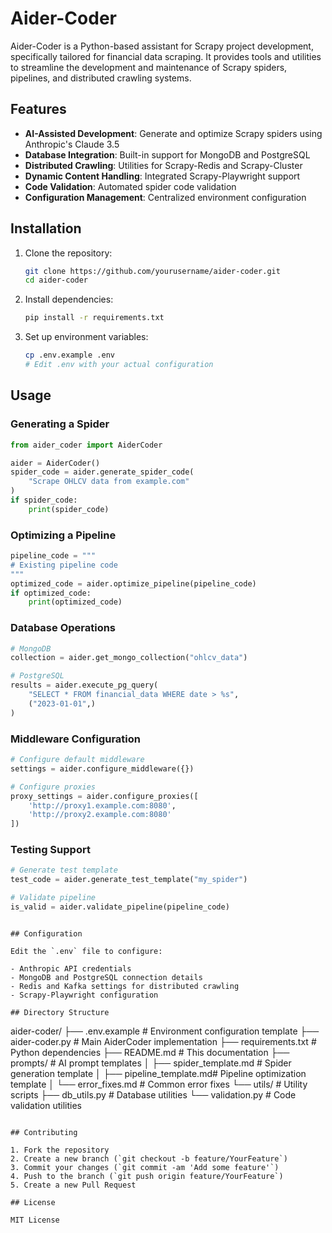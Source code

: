 # Aider-Coder

Aider-Coder is a Python-based assistant for Scrapy project development, specifically tailored for financial data scraping. It provides tools and utilities to streamline the development and maintenance of Scrapy spiders, pipelines, and distributed crawling systems.

## Features

- **AI-Assisted Development**: Generate and optimize Scrapy spiders using Anthropic's Claude 3.5
- **Database Integration**: Built-in support for MongoDB and PostgreSQL
- **Distributed Crawling**: Utilities for Scrapy-Redis and Scrapy-Cluster
- **Dynamic Content Handling**: Integrated Scrapy-Playwright support
- **Code Validation**: Automated spider code validation
- **Configuration Management**: Centralized environment configuration

## Installation

1. Clone the repository:
   ```bash
   git clone https://github.com/yourusername/aider-coder.git
   cd aider-coder
   ```

2. Install dependencies:
   ```bash
   pip install -r requirements.txt
   ```

3. Set up environment variables:
   ```bash
   cp .env.example .env
   # Edit .env with your actual configuration
   ```

## Usage

### Generating a Spider
```python
from aider_coder import AiderCoder

aider = AiderCoder()
spider_code = aider.generate_spider_code(
    "Scrape OHLCV data from example.com"
)
if spider_code:
    print(spider_code)
```

### Optimizing a Pipeline
```python
pipeline_code = """
# Existing pipeline code
"""
optimized_code = aider.optimize_pipeline(pipeline_code)
if optimized_code:
    print(optimized_code)
```

### Database Operations
```python
# MongoDB
collection = aider.get_mongo_collection("ohlcv_data")

# PostgreSQL
results = aider.execute_pg_query(
    "SELECT * FROM financial_data WHERE date > %s",
    ("2023-01-01",)
)
```

### Middleware Configuration
```python
# Configure default middleware
settings = aider.configure_middleware({})

# Configure proxies
proxy_settings = aider.configure_proxies([
    'http://proxy1.example.com:8080',
    'http://proxy2.example.com:8080'
])
```

### Testing Support
```python
# Generate test template
test_code = aider.generate_test_template("my_spider")

# Validate pipeline
is_valid = aider.validate_pipeline(pipeline_code)
```
```

## Configuration

Edit the `.env` file to configure:

- Anthropic API credentials
- MongoDB and PostgreSQL connection details
- Redis and Kafka settings for distributed crawling
- Scrapy-Playwright configuration

## Directory Structure

```
aider-coder/
├── .env.example            # Environment configuration template
├── aider-coder.py          # Main AiderCoder implementation
├── requirements.txt        # Python dependencies
├── README.md               # This documentation
├── prompts/                # AI prompt templates
│   ├── spider_template.md  # Spider generation template
│   ├── pipeline_template.md# Pipeline optimization template
│   └── error_fixes.md      # Common error fixes
└── utils/                  # Utility scripts
    ├── db_utils.py         # Database utilities
    └── validation.py       # Code validation utilities
```

## Contributing

1. Fork the repository
2. Create a new branch (`git checkout -b feature/YourFeature`)
3. Commit your changes (`git commit -am 'Add some feature'`)
4. Push to the branch (`git push origin feature/YourFeature`)
5. Create a new Pull Request

## License

MIT License
